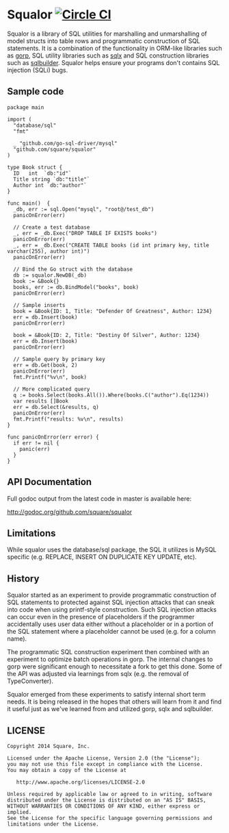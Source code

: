 # Squalor [![Circle CI](https://circleci.com/gh/square/squalor/tree/master.png?style=badge)](https://circleci.com/gh/square/squalor/tree/master)

Squalor is a library of SQL utilities for marshalling and
unmarshalling of model structs into table rows and programmatic
construction of SQL statements. It is a combination of the
functionality in ORM-like libraries such as
[gorp](https://github.com/coopernurse/gorp), SQL utility libraries
such as [sqlx](https://github.com/jmoiron/sqlx) and SQL construction
libraries such as
[sqlbuilder](https://github.com/dropbox/godropbox/tree/master/database/sqlbuilder). Squalor helps ensure your programs don't contains SQL injection (SQLi) bugs.

## Sample code

    package main

    import (
      "database/sql"
      "fmt"

      _ "github.com/go-sql-driver/mysql"
      "github.com/square/squalor"
    )

    type Book struct {
      ID   int  `db:"id"`
      Title string `db:"title"`
      Author int `db:"author"`
    }

    func main()  {
      _db, err := sql.Open("mysql", "root@/test_db")
      panicOnError(err)

      // Create a test database
      _, err = _db.Exec("DROP TABLE IF EXISTS books")
      panicOnError(err)
      _, err = _db.Exec("CREATE TABLE books (id int primary key, title varchar(255), author int)")
      panicOnError(err)

      // Bind the Go struct with the database
      db := squalor.NewDB(_db)
      book := &Book{}
      books, err := db.BindModel("books", book)
      panicOnError(err)

      // Sample inserts
      book = &Book{ID: 1, Title: "Defender Of Greatness", Author: 1234}
      err = db.Insert(book)
      panicOnError(err)

      book = &Book{ID: 2, Title: "Destiny Of Silver", Author: 1234}
      err = db.Insert(book)
      panicOnError(err)

      // Sample query by primary key
      err = db.Get(book, 2)
      panicOnError(err)
      fmt.Printf("%v\n", book)

      // More complicated query
      q := books.Select(books.All()).Where(books.C("author").Eq(1234))
      var results []Book
      err = db.Select(&results, q)
      panicOnError(err)
      fmt.Printf("results: %v\n", results)
    }

    func panicOnError(err error) {
      if err != nil {
        panic(err)
      }
    }

## API Documentation

Full godoc output from the latest code in master is available here:

http://godoc.org/github.com/square/squalor

## Limitations

While squalor uses the database/sql package, the SQL it utilizes is
MySQL specific (e.g. REPLACE, INSERT ON DUPLICATE KEY UPDATE, etc).

## History

Squalor started as an experiment to provide programmatic construction
of SQL statements to protected against SQL injection attacks that can
sneak into code when using printf-style construction. Such SQL
injection attacks can occur even in the presence of placeholders if
the programmer accidentally uses user data either without a
placeholder or in a portion of the SQL statement where a placeholder
cannot be used (e.g. for a column name).

The programmatic SQL construction experiment then combined with an
experiment to optimize batch operations in gorp. The internal changes
to gorp were significant enough to necessitate a fork to get this
done. Some of the API was adjusted via learnings from sqlx (e.g. the
removal of TypeConverter).

Squalor emerged from these experiments to satisfy internal short term
needs. It is being released in the hopes that others will learn from
it and find it useful just as we've learned from and utilized gorp,
sqlx and sqlbuilder.

## LICENSE

    Copyright 2014 Square, Inc.

    Licensed under the Apache License, Version 2.0 (the "License");
    you may not use this file except in compliance with the License.
    You may obtain a copy of the License at

       http://www.apache.org/licenses/LICENSE-2.0

    Unless required by applicable law or agreed to in writing, software
    distributed under the License is distributed on an "AS IS" BASIS,
    WITHOUT WARRANTIES OR CONDITIONS OF ANY KIND, either express or implied.
    See the License for the specific language governing permissions and
    limitations under the License.

